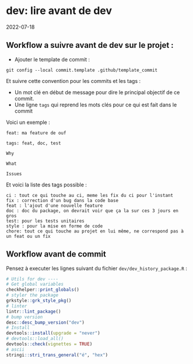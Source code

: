 dev: lire avant de dev
================
2022-07-18

## Workflow a suivre avant de dev sur le projet :

-   Ajouter le template de commit :

<!-- -->

    git config --local commit.template .github/template_commit

Et suivre cette convention pour les commits et les tags :

-   Un mot clé en début de message pour dire le principal objectif de ce
    commit.
-   Une ligne `tags` qui reprend les mots clés pour ce qui est fait dans
    le commit

Voici un exemple :

    feat: ma feature de ouf

    tags: feat, doc, test

    Why

    What

    Issues

Et voici la liste des tags possible :

    ci : tout ce qui touche au ci, meme les fix du ci pour l'instant
    fix : correction d'un bug dans la code base
    feat : l'ajout d'une nouvelle feature
    doc : doc du package, on devrait voir que ça la sur ces 3 jours en gros
    test: pour les tests unitaires
    style : pour la mise en forme de code
    chore: tout ce qui touche au projet en lui même, ne correspond pas à un feat ou un fix

## Workflow avant de commit

Pensez à executer les lignes suivant du fichier
`dev/dev_history_package.R` :

``` r
# Utils for dev ----
# Get global variables
checkhelper::print_globals()
# styler the package
grkstyle::grk_style_pkg()
# linter
lintr::lint_package()
# bump version
desc::desc_bump_version("dev")
# Install
devtools::install(upgrade = "never")
# devtools::load_all()
devtools::check(vignettes = TRUE)
# ascii
stringi::stri_trans_general("é", "hex")
```
